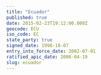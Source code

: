 ```yaml
---
title: "Ecuador"
published: true
date: 2015-02-23T19:12:00.000Z
geocode: ECU
iso_code: EC
state_party: true
signed_date: 1998-10-07
entry_into_force_date: 2002-07-01
ratified_apic_date: 2006-04-19
slug: ecuador
---
```

